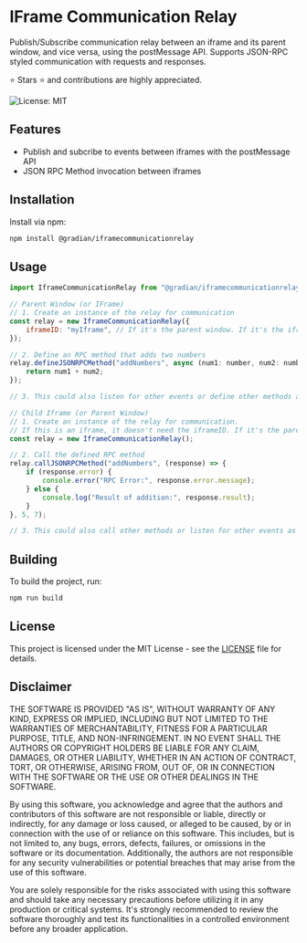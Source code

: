 # IFrame Communication Relay

Publish/Subscribe communication relay between an iframe and its parent window, and vice versa, using the postMessage API. Supports JSON-RPC styled communication with requests and responses.

⭐ Stars ⭐ and contributions are highly appreciated.

![License: MIT](https://img.shields.io/badge/License-MIT-yellow.svg)

## Features

- Publish and subcribe to events between iframes with the postMessage API
- JSON RPC Method invocation between iframes


## Installation

Install via npm:

```bash
npm install @gradian/iframecommunicationrelay
```

## Usage

```javascript
import IframeCommunicationRelay from "@gradian/iframecommunicationrelay";

// Parent Window (or IFrame)
// 1. Create an instance of the relay for communication
const relay = new IframeCommunicationRelay({
    iframeID: "myIframe", // If it's the parent window. If it's the iframe, you don't need the iframeID.
});

// 2. Define an RPC method that adds two numbers
relay.defineJSONRPCMethod("addNumbers", async (num1: number, num2: number) => {
    return num1 + num2;
});

// 3. This could also listen for other events or define other methods as needed.

// Child Iframe (or Parent Window)
// 1. Create an instance of the relay for communication. 
// If this is an iframe, it doesn't need the iframeID. If it's the parent window, it should.
const relay = new IframeCommunicationRelay();

// 2. Call the defined RPC method
relay.callJSONRPCMethod("addNumbers", (response) => {
    if (response.error) {
        console.error("RPC Error:", response.error.message);
    } else {
        console.log("Result of addition:", response.result);
    }
}, 5, 7);

// 3. This could also call other methods or listen for other events as needed.
```


## Building

To build the project, run:

```bash
npm run build
```

## License

This project is licensed under the MIT License - see the [LICENSE](./LICENSE) file for details.


## Disclaimer

THE SOFTWARE IS PROVIDED "AS IS", WITHOUT WARRANTY OF ANY KIND, EXPRESS OR IMPLIED, INCLUDING BUT NOT LIMITED TO THE WARRANTIES OF MERCHANTABILITY, FITNESS FOR A PARTICULAR PURPOSE, TITLE, AND NON-INFRINGEMENT. IN NO EVENT SHALL THE AUTHORS OR COPYRIGHT HOLDERS BE LIABLE FOR ANY CLAIM, DAMAGES, OR OTHER LIABILITY, WHETHER IN AN ACTION OF CONTRACT, TORT, OR OTHERWISE, ARISING FROM, OUT OF, OR IN CONNECTION WITH THE SOFTWARE OR THE USE OR OTHER DEALINGS IN THE SOFTWARE.

By using this software, you acknowledge and agree that the authors and contributors of this software are not responsible or liable, directly or indirectly, for any damage or loss caused, or alleged to be caused, by or in connection with the use of or reliance on this software. This includes, but is not limited to, any bugs, errors, defects, failures, or omissions in the software or its documentation. Additionally, the authors are not responsible for any security vulnerabilities or potential breaches that may arise from the use of this software.

You are solely responsible for the risks associated with using this software and should take any necessary precautions before utilizing it in any production or critical systems. It's strongly recommended to review the software thoroughly and test its functionalities in a controlled environment before any broader application.
